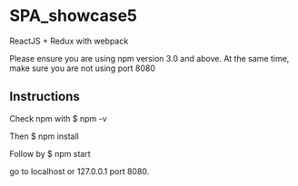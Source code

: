 # SPA_showcase5

ReactJS + Redux with webpack

Please ensure you are using npm version 3.0 and above.
At the same time, make sure you are not using port 8080

## Instructions

Check npm with $ npm -v

Then $ npm install

Follow by $ npm start

go to localhost or 127.0.0.1 port 8080.

